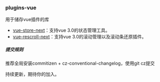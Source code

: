 ### plugins-vue
用于储存vue插件的库

* [vue-store-next](https://github.com/Vitaminaq/plugins-vue/tree/master/vue-store-next)：支持vue 3.0的状态管理工具。
* [vue-rescroll-next](https://github.com/Vitaminaq/plugins-vue/tree/master/vue-rescroll-next)：支持vue 3.0的滚动管理以及滚动条还原插件。

##### 提交规则
推荐全局安装commitizen + cz-conventional-changelog，使用git cz提交

持续更新，期待你的加入。
